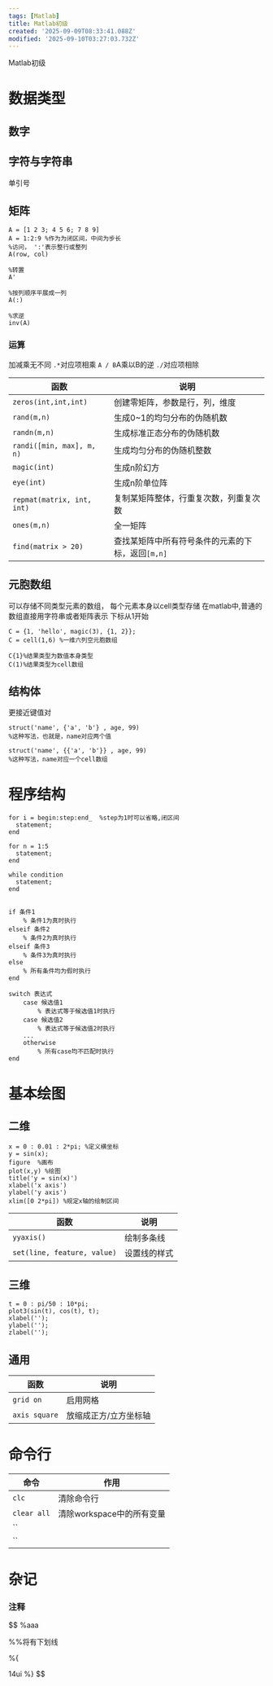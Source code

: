 ```yaml
---
tags: [Matlab]
title: Matlab初级
created: '2025-09-09T08:33:41.088Z'
modified: '2025-09-10T03:27:03.732Z'
---
```


Matlab初级

# 数据类型
## 数字
## 字符与字符串
单引号
## 矩阵
```
A = [1 2 3; 4 5 6; 7 8 9]
A = 1:2:9 %作为为闭区间，中间为步长
%访问， ':'表示整行或整列
A(row, col)

%转置
A'

%按列顺序平展成一列
A(:)

%求逆
inv(A)
```
### 运算
加减乘无不同
`.*`对应项相乘
`A / B`A乘以B的逆
`./`对应项相除

|函数|说明|
|---|---|
|`zeros(int,int,int)`|创建零矩阵，参数是行，列，维度|
|`rand(m,n)`|生成0~1的均匀分布的伪随机数|
|`randn(m,n)`|生成标准正态分布的伪随机数|
|`randi([min, max], m, n)`|生成均匀分布的伪随机整数|
|`magic(int)`|生成n阶幻方|
|`eye(int)`|生成n阶单位阵|
|`repmat(matrix, int, int)`|复制某矩阵整体，行重复次数，列重复次数|
|`ones(m,n)`|全一矩阵|
|`find(matrix > 20)`|查找某矩阵中所有符号条件的元素的下标，返回`[m,n]`|
## 元胞数组
可以存储不同类型元素的数组， 每个元素本身以cell类型存储
在matlab中,普通的数组直接用字符串或者矩阵表示
下标从1开始
```
C = {1, 'hello', magic(3), {1, 2}}; 
C = cell(1,6) %一维六列空元胞数组 

C{1}%结果类型为数值本身类型
C(1)%结果类型为cell数组
```
## 结构体
更接近键值对
```
struct('name', {'a', 'b'} , age, 99)
%这种写法，也就是，name对应两个值

struct('name', {{'a', 'b'}} , age, 99)
%这种写法，name对应一个cell数组

```

# 程序结构
```
for i = begin:step:end_  %step为1时可以省略,闭区间
  statement;
end

for n = 1:5
  statement;
end

while condition
  statement;
end


if 条件1
    % 条件1为真时执行
elseif 条件2
    % 条件2为真时执行
elseif 条件3
    % 条件3为真时执行
else
    % 所有条件均为假时执行
end

switch 表达式
    case 候选值1
        % 表达式等于候选值1时执行
    case 候选值2
        % 表达式等于候选值2时执行
    ...
    otherwise
        % 所有case均不匹配时执行
end
```

# 基本绘图
## 二维
```
x = 0 : 0.01 : 2*pi; %定义横坐标
y = sin(x);
figure  %画布
plot(x,y) %绘图
title('y = sin(x)')
xlabel('x axis')
ylabel('y axis')
xlim([0 2*pi]) %规定x轴的绘制区间 
```
|函数|说明|
|---|---|
|`yyaxis()`|绘制多条线|
|`set(line, feature, value)`|设置线的样式|

## 三维
```
t = 0 : pi/50 : 10*pi;
plot3(sin(t), cos(t), t);
xlabel('');
ylabel('');
zlabel('');
```

## 通用
|函数|说明|
|---|---|
|`grid on`|启用网格|
|`axis square`|放缩成正方/立方坐标轴|



# 命令行
|命令|作用|
|---|---|
|`clc`|清除命令行|
|`clear all`|清除workspace中的所有变量|
|``||
|``||


# 杂记
### 注释
$$
%aaa

%%将有下划线

%{
 
14ui
%}
$$
